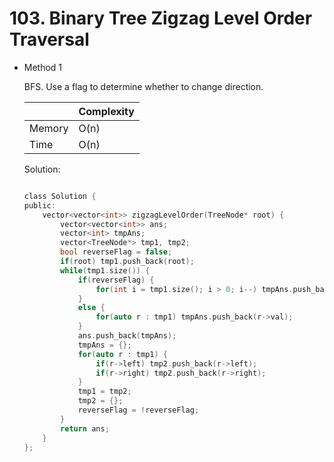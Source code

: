 # 103. Binary Tree Zigzag Level Order Traversal 
- Method 1

    BFS. Use a flag to determine whether to change direction.

    | |   Complexity  |
    | ----------- | ----------- | 
    |  Memory     | O(n) | 
    |      Time       |  O(n) | 


    Solution:

    ``` h

    class Solution {
    public:
        vector<vector<int>> zigzagLevelOrder(TreeNode* root) {
            vector<vector<int>> ans;
            vector<int> tmpAns;
            vector<TreeNode*> tmp1, tmp2;
            bool reverseFlag = false;
            if(root) tmp1.push_back(root);
            while(tmp1.size()) {
                if(reverseFlag) {
                    for(int i = tmp1.size(); i > 0; i--) tmpAns.push_back(tmp1[i-1]->val);
                }
                else {
                    for(auto r : tmp1) tmpAns.push_back(r->val);
                }
                ans.push_back(tmpAns);
                tmpAns = {};
                for(auto r : tmp1) {
                    if(r->left) tmp2.push_back(r->left);
                    if(r->right) tmp2.push_back(r->right);
                }
                tmp1 = tmp2;
                tmp2 = {};
                reverseFlag = !reverseFlag;
            }
            return ans;
        }
    };

    ```

<!-- - Method 2

    This is another method.

    | |   Complexity  |
    | ----------- | ----------- | 
    |  Memory     | O(n) | 
    |      Time       |  O(n) | 


    Solution:

    ``` h



    ```

- Additional Knowledge:
       
    Here are some additional knowledge.



<br> -->